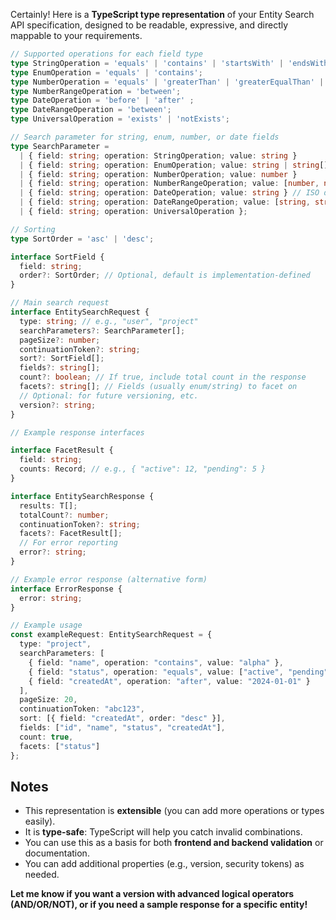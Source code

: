 Certainly! Here is a **TypeScript type representation** of your Entity Search API specification, designed to be readable, expressive, and directly mappable to your requirements.

```typescript
// Supported operations for each field type
type StringOperation = 'equals' | 'contains' | 'startsWith' | 'endsWith';
type EnumOperation = 'equals' | 'contains';
type NumberOperation = 'equals' | 'greaterThan' | 'greaterEqualThan' | 'lessThan' | 'lessEqualThan';
type NumberRangeOperation = 'between';
type DateOperation = 'before' | 'after' ;
type DateRangeOperation = 'between';
type UniversalOperation = 'exists' | 'notExists';

// Search parameter for string, enum, number, or date fields
type SearchParameter =
  | { field: string; operation: StringOperation; value: string }
  | { field: string; operation: EnumOperation; value: string | string[] }
  | { field: string; operation: NumberOperation; value: number }
  | { field: string; operation: NumberRangeOperation; value: [number, number] }
  | { field: string; operation: DateOperation; value: string } // ISO date strings
  | { field: string; operation: DateRangeOperation; value: [string, string] } // ISO date strings 
  | { field: string; operation: UniversalOperation };

// Sorting
type SortOrder = 'asc' | 'desc';

interface SortField {
  field: string;
  order?: SortOrder; // Optional, default is implementation-defined
}

// Main search request
interface EntitySearchRequest {
  type: string; // e.g., "user", "project"
  searchParameters?: SearchParameter[];
  pageSize?: number;
  continuationToken?: string;
  sort?: SortField[];
  fields?: string[];
  count?: boolean; // If true, include total count in the response
  facets?: string[]; // Fields (usually enum/string) to facet on
  // Optional: for future versioning, etc.
  version?: string;
}

// Example response interfaces

interface FacetResult {
  field: string;
  counts: Record; // e.g., { "active": 12, "pending": 5 }
}

interface EntitySearchResponse {
  results: T[];
  totalCount?: number;
  continuationToken?: string;
  facets?: FacetResult[];
  // For error reporting
  error?: string;
}

// Example error response (alternative form)
interface ErrorResponse {
  error: string;
}

// Example usage
const exampleRequest: EntitySearchRequest = {
  type: "project",
  searchParameters: [
    { field: "name", operation: "contains", value: "alpha" },
    { field: "status", operation: "equals", value: ["active", "pending"] },
    { field: "createdAt", operation: "after", value: "2024-01-01" }
  ],
  pageSize: 20,
  continuationToken: "abc123",
  sort: [{ field: "createdAt", order: "desc" }],
  fields: ["id", "name", "status", "createdAt"],
  count: true,
  facets: ["status"]
};
```

## Notes

- This representation is **extensible** (you can add more operations or types easily).
- It is **type-safe**: TypeScript will help you catch invalid combinations.
- You can use this as a basis for both **frontend and backend validation** or documentation.
- You can add additional properties (e.g., version, security tokens) as needed.

**Let me know if you want a version with advanced logical operators (AND/OR/NOT), or if you need a sample response for a specific entity!**